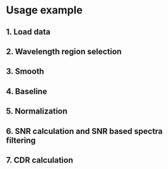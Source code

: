 # Usage example

## 1. Load data

## 2. Wavelength region selection

## 3. Smooth

## 4. Baseline

## 5. Normalization

## 6. SNR calculation and SNR based spectra filtering

## 7. CDR calculation

